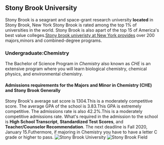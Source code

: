 ## Stony Brook University
Stony Brook is a seagrant and space-grant research university **located** in Stony Brook, New York
Stony Brook is rated among the top 1% of universities in the world. Stony Brook is also apart of the top 15 of America's best value colleges.[Stony brook univeristy at New York provides]( https://www.stonybrook.edu/about/) over 200 majors,minors and combined-degree programs.
### Undergraduate:Chemistry
The Bachelor of Science Program in _Chemistry_ also known as _CHE_ is an extensive program where you will learn biological chemistry, chemical physics, and environmental chemistry.
#### Admissions requirements for the Majors and Minor in Chemistry (CHE) and Stony Brook Generally
Stony Brook's average sat score is 1304.This is a moderately competitive score. The average GPA of the school is 3.83.This GPA is extremely competitive. The admissions rate is also 42.2%.This is a moderately competitive admissions rate.
What's required in the admission to the school is **High School Transcript**, **Standardized Test Scores**, and **Teacher/Counselor Recommendation**. The next deadline is Fall 2020, January 15.Futhermore, if majoring in Chemistry you have to have a letter C grade or higher to pass.
![Stony Brook University](https://www.google.com/imgres?imgurl=https%3A%2F%2Fwww.usnews.com%2Fdims4%2FUSNEWS%2Ff36c542%2F17177859217%2Fresize%2F800x540%253E%2Fquality%2F85%2F%3Furl%3Dhttps%253A%252F%252Fmedia.beam.usnews.com%252Fda%252F55f9c218f25686c56dd9095c8a2c2f%252Fcollege-photo_34218.jpg&imgrefurl=https%3A%2F%2Fwww.usnews.com%2Fbest-colleges%2Fstony-brook-suny-2838&tbnid=3hPECsnYKGP6oM&vet=12ahUKEwig0d649PzlAhWIBt8KHVswDW4QMygAegUIARCCAg..i&docid=hNwFaQwS7-VjQM&w=500&h=182&q=stony%20brook%20university&ved=2ahUKEwig0d649PzlAhWIBt8KHVswDW4QMygAegUIARCCAg)
![Stony Brook Field](https://www.google.com/url?sa=i&url=https%3A%2F%2Fwww.landtekgroup.com%2Fportfolio-item%2Fstony-brook-university-lavalle-stadium%2F&psig=AOvVaw3zHx4Oz5_j9xd5RTdCkbXi&ust=1574480869525000&source=images&cd=vfe&ved=0CAIQjRxqFwoTCKCqueP0_OUCFQAAAAAdAAAAABAE)

